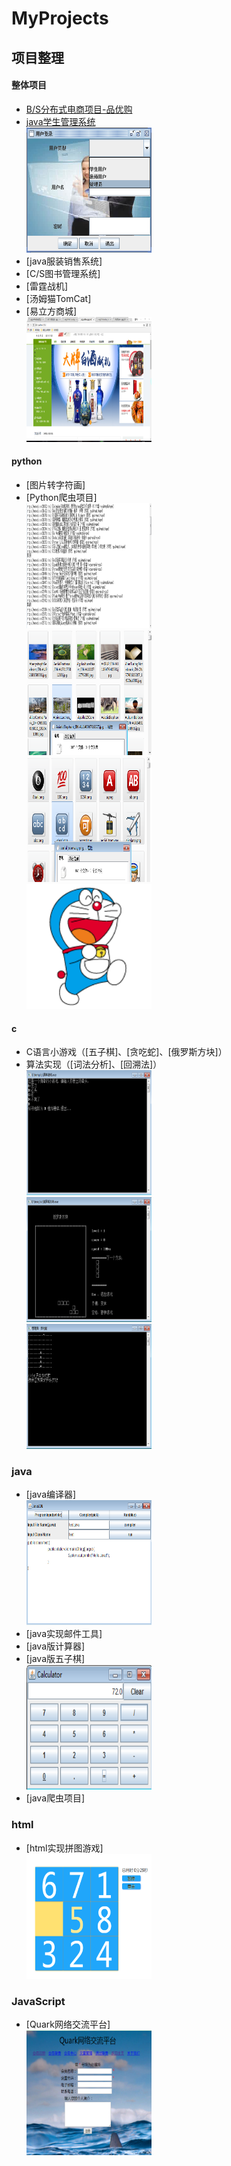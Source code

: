 # MyProjects

## 项目整理


#### 整体项目

- [B/S分布式电商项目-品优购](./pinyougou-parent)
- [java学生管理系统]()
<br><img src="_img/frame.png" width="200" height="200">
- [java服装销售系统]
- [C/S图书管理系统]
- [雷霆战机]
- [汤姆猫TomCat]
- [易立方商城]
<br><img src="_img/1633d29bdd56246f.png" width="200" height="200">

#### python

- [图片转字符画]
- [Python爬虫项目]
<br><img src="_img/book.png" width="200" height="200">
<br><img src="_img/bg.png" width="200" height="200">
<br><img src="_img/emoji.png" width="200" height="200">
<br><img src="_img/wm.png" width="200" height="200">
#### c

- C语言小游戏（[五子棋]、[贪吃蛇]、[俄罗斯方块]）
- 算法实现（[词法分析]、[回溯法]）
<br><img src="_img/猜拳.PNG" width="200" height="200">
<br><img src="_img/俄罗斯方块.PNG" width="200" height="200">
<br><img src="_img/贪吃蛇.PNG" width="200" height="200">

### java

- [java编译器]
<br><img src="_img/javaide.png" width="200" height="200">
- [java实现邮件工具]
- [java版计算器]
- [java版五子棋]
<br><img src="_img/calculator.PNG" width="200" height="200">
- [java爬虫项目]

### html

- [html实现拼图游戏]
<br><img src="_img/pintu.png" width="200" height="200">

### JavaScript

- [Quark网络交流平台]
<br><img src="_img/quark.png" width="200" height="200">